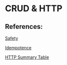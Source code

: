 # CRUD & HTTP

## References:

[Safety](https://en.wikipedia.org/wiki/Hypertext_Transfer_Protocol#Safe_methods)

[Idempotence](https://en.wikipedia.org/wiki/Hypertext_Transfer_Protocol#Idempotent_methods_and_web_applications)

[HTTP Summary Table](https://en.wikipedia.org/wiki/Hypertext_Transfer_Protocol#Summary_table)